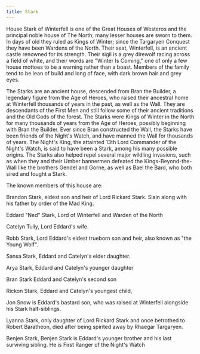 ```yaml
---
title: Stark
---
```


House Stark of Winterfell is one of the Great Houses of Westeros and the principal noble house of The North; many lesser houses are sworn to them. In days of old they ruled as Kings of Winter; since the Targaryen Conquest they have been Wardens of the North. Their seat, Winterfell, is an ancient castle renowned for its strength. Their sigil is a grey direwolf racing across a field of white, and their words are "Winter Is Coming," one of only a few house mottoes to be a warning rather than a boast. Members of the family tend to be lean of build and long of face, with dark brown hair and grey eyes.

The Starks are an ancient house, descended from Bran the Builder, a legendary figure from the Age of Heroes, who raised their ancestral home at Winterfell thousands of years in the past, as well as the Wall. They are descendants of the First Men and still follow some of their ancient traditions and the Old Gods of the forest. The Starks were Kings of Winter in the North for many thousands of years from the Age of Heroes, possibly beginning with Bran the Builder. Ever since Bran constructed the Wall, the Starks have been friends of the Night's Watch, and have manned the Wall for thousands of years. The Night's King, the attainted 13th Lord Commander of the Night's Watch, is said to have been a Stark, among his many possible origins. The Starks also helped repel several major wildling invasions, such as when they and their Umber bannermen defeated the Kings-Beyond-the-Wall like the brothers Gendel and Gorne, as well as Bael the Bard, who both sired and fought a Stark.

The known members of this house are:

Brandon Stark, eldest son and heir of Lord Rickard Stark. Slain along with his father by order of the Mad King.

Eddard "Ned" Stark, Lord of Winterfell and Warden of the North

Catelyn Tully, Lord Eddard's wife.

Robb Stark, Lord Eddard's eldest trueborn son and heir, also known as "the Young Wolf".

Sansa Stark, Eddard and Catelyn's elder daughter.

Arya Stark, Eddard and Catelyn's younger daughter

Bran Stark Eddard and Catelyn's second son

Rickon Stark, Eddard and Catelyn's youngest child,

Jon Snow is Eddard's bastard son, who was raised at Winterfell alongside his Stark half-siblings.

Lyanna Stark, only daughter of Lord Rickard Stark and once betrothed to Robert Baratheon, died after being spirited away by Rhaegar Targaryen.

Benjen Stark, Benjen Stark is Eddard's younger brother and his last surviving sibling. He is First Ranger of the Night's Watch


